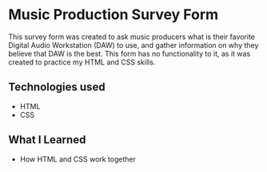 # Music Production Survey Form
This survey form was created to ask music producers what is their favorite Digital Audio Workstation (DAW) to use, and gather information on why they believe that DAW is the best. This form has no functionality to it, as it was created to practice my HTML and CSS skills.

## Technologies used
* HTML
* CSS

## What I Learned 
* How HTML and CSS work together


